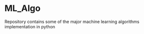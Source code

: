 # ML_Algo
Repository contains some of the major machine learning algorithms implementation in python
